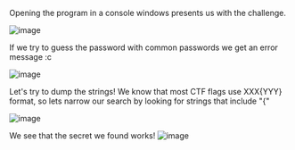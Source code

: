Opening the program in a console windows presents us with the challenge.

![image](https://user-images.githubusercontent.com/22229087/208201948-ad50907a-d380-4cfb-ac12-f859eda02743.png)


If we try to guess the password with common passwords we get an error message :c

![image](https://user-images.githubusercontent.com/22229087/208202055-79c62aba-a3b7-4b64-af5d-b567a83d5d8b.png)


Let's try to dump the strings! We know that most CTF flags use XXX{YYY} format, so lets narrow our search by looking for strings that include "{"

![image](https://user-images.githubusercontent.com/22229087/208202216-199d0dc2-6d39-41f1-ad88-4c58bf6928a4.png)


We see that the secret we found works!
![image](https://user-images.githubusercontent.com/22229087/208202327-ed657e71-36f2-41df-a4e8-408bdee259be.png)
